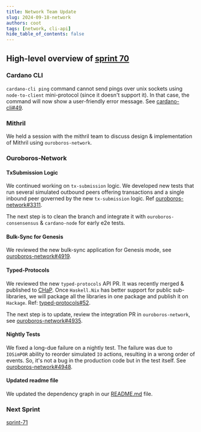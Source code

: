 ```yaml
---
title: Network Team Update
slug: 2024-09-18-network
authors: coot
tags: [network, cli-api]
hide_table_of_contents: false
---
```


## High-level overview of [sprint 70][sprint-70]

### Cardano CLI

`cardano-cli ping` command cannot send pings over unix sockets using
`node-to-client` mini-protocol (since it doesn't support it).  In that case, the command will
now show a user-friendly error message.  See [cardano-cli#49].

### Mithril

We held a session with the mithril team to discuss design & implementation of
Mithril using `ouroboros-network`.

### Ouroboros-Network

#### TxSubmission Logic

We continued working on `tx-submission` logic.  We developed new tests that
run several simulated outbound peers offering transactions and a single
inbound peer governed by the new `tx-submission` logic. Ref [ouroboros-network#3311].

The next step is to clean the branch and integrate it with
`ouroboros-consensensus` & `cardano-node` for early e2e tests.

#### Bulk-Sync for Genesis

We reviewed the new bulk-sync application for Genesis mode, see [ouroboros-network#4919].

#### Typed-Protocols

We reviewed the new `typed-protocols` API PR.  It was recently merged
& published to [CHaP][typed-protocols-0.2.0.0].  Once `Haskell.Nix` has better support for
public sub-libraries, we will package all the libraries in one package and
publish it on `Hackage`.  Ref: [typed-protocols#52].

The next step is to update, review the integration PR in `ouroboros-network`,
see [ouroboros-network#4935].

#### Nightly Tests

We fixed a long-due failure on a nightly test.  The failure was due to `IOSimPOR`
ability to reorder simulated `IO` actions, resulting in a wrong order of
events.  So, it's not a bug in the production code but in the test itself. See [ouroboros-network#4948].

#### Updated readme file

We updated the dependency graph in our [README.md] file.

### Next Sprint

[sprint-71] 


[sprint-70]: https://github.com/orgs/IntersectMBO/projects/5/views/1?filterQuery=sprint%3A%22Sprint+70%22
[sprint-71]: https://github.com/orgs/IntersectMBO/projects/5/views/1?filterQuery=sprint%3A%22Sprint+71%22

[cardano-cli#49]: https://github.com/IntersectMBO/cardano-cli/issues/49

[ouroboros-network#3311]: https://github.com/IntersectMBO/ouroboros-network/pull/3311
[ouroboros-network#4919]: https://github.com/IntersectMBO/ouroboros-network/pull/4919
[ouroboros-network#4935]: https://github.com/IntersectMBO/ouroboros-network/pull/4935
[ouroboros-network#4948]: https://github.com/IntersectMBO/ouroboros-network/pull/4948
[README.md]: https://github.com/IntersectMBO/ouroboros-network?tab=readme-ov-file#ouroboros-network

[typed-protocols#52]: https://github.com/input-output-hk/typed-protocols/pull/52
[typed-protocols-0.2.0.0]: https://github.com/IntersectMBO/cardano-haskell-packages/pull/903 
